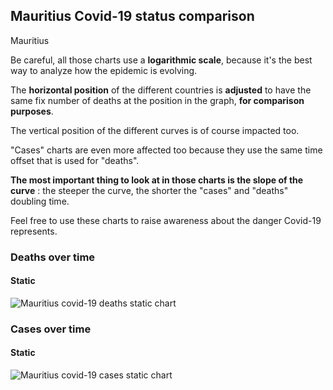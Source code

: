 ## Mauritius Covid-19 status comparison 

Mauritius



Be careful, all those charts use a **logarithmic scale**, because it's the best way to analyze how the epidemic is evolving.
 
The **horizontal position** of the different countries is **adjusted** to have the same fix number of deaths at the position in the graph, **for comparison purposes**.

The vertical position of the different curves is of course impacted too.

"Cases" charts are even more affected too because they use the same time offset that is used for "deaths".

**The most important thing to look at in those charts is the slope of the curve** : the steeper the curve, the shorter the "cases" and "deaths" doubling time.

Feel free to use these charts to raise awareness about the danger Covid-19 represents. 


 
### Deaths over time
 
#### Static
![Mauritius covid-19 deaths static chart](https://raw.githubusercontent.com/madlag/coronavirus_study/master/notebooks/graphs/2020-03-24/countries/Mauritius/2020-03-24_Mauritius_deaths.png "Mauritius covid-19 deaths static chart")   

 
### Cases over time
 
#### Static
![Mauritius covid-19 cases static chart](https://raw.githubusercontent.com/madlag/coronavirus_study/master/notebooks/graphs/2020-03-24/countries/Mauritius/2020-03-24_Mauritius_cases.png "Mauritius covid-19 cases static chart")   

